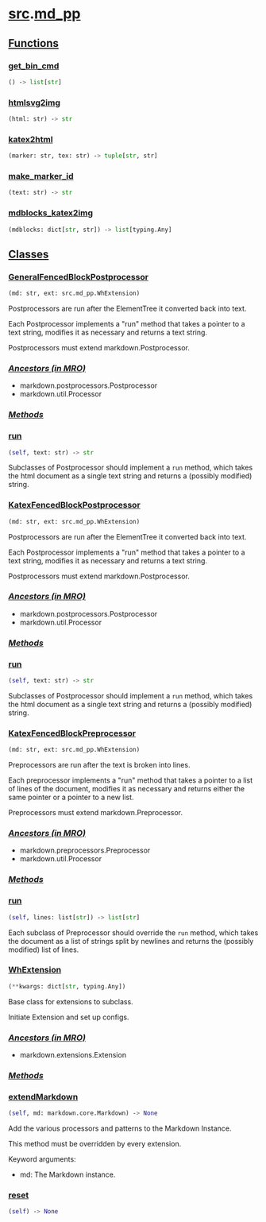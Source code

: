 # **[src](index.md).[md_pp](md_pp.md)**

    

    
<h2><b><a href="#func" id="func">Functions</a></b></h2>

    

    
<h3><b><a href="#func-get_bin_cmd" id="func-get_bin_cmd">get_bin_cmd</a></b></h3>

```python
() ‑> list[str]
```

    

    

    
<h3><b><a href="#func-htmlsvg2img" id="func-htmlsvg2img">htmlsvg2img</a></b></h3>

```python
(html: str) ‑> str
```

    

    

    
<h3><b><a href="#func-katex2html" id="func-katex2html">katex2html</a></b></h3>

```python
(marker: str, tex: str) ‑> tuple[str, str]
```

    

    

    
<h3><b><a href="#func-make_marker_id" id="func-make_marker_id">make_marker_id</a></b></h3>

```python
(text: str) ‑> str
```

    

    

    
<h3><b><a href="#func-mdblocks_katex2img" id="func-mdblocks_katex2img">mdblocks_katex2img</a></b></h3>

```python
(mdblocks: dict[str, str]) ‑> list[typing.Any]
```

    

    
<h2><b><a href="#class" id="class">Classes</a></b></h2>

    
<h3><b><a href="#class-GeneralFencedBlockPostprocessor" id="class-GeneralFencedBlockPostprocessor">GeneralFencedBlockPostprocessor</a></b></h3>

```python
(md: str, ext: src.md_pp.WhExtension)
```

    
Postprocessors are run after the ElementTree it converted back into text.

Each Postprocessor implements a "run" method that takes a pointer to a
text string, modifies it as necessary and returns a text string.

Postprocessors must extend markdown.Postprocessor.

    
<h3><b><i><a href="#class-GeneralFencedBlockPostprocessor-mro" id="class-GeneralFencedBlockPostprocessor-mro">Ancestors (in MRO)</a></i></b></h3>

* markdown.postprocessors.Postprocessor
* markdown.util.Processor

    
<h3><b><i><a href="#class-GeneralFencedBlockPostprocessor-func" id="class-GeneralFencedBlockPostprocessor-func">Methods</a></i></b></h3>

    

    
<h3><a href="#class-GeneralFencedBlockPostprocessor-func-run" id="class-GeneralFencedBlockPostprocessor-func-run">run</a></h3>

```python
(self, text: str) ‑> str
```

    
Subclasses of Postprocessor should implement a `run` method, which
takes the html document as a single text string and returns a
(possibly modified) string.

    
<h3><b><a href="#class-KatexFencedBlockPostprocessor" id="class-KatexFencedBlockPostprocessor">KatexFencedBlockPostprocessor</a></b></h3>

```python
(md: str, ext: src.md_pp.WhExtension)
```

    
Postprocessors are run after the ElementTree it converted back into text.

Each Postprocessor implements a "run" method that takes a pointer to a
text string, modifies it as necessary and returns a text string.

Postprocessors must extend markdown.Postprocessor.

    
<h3><b><i><a href="#class-KatexFencedBlockPostprocessor-mro" id="class-KatexFencedBlockPostprocessor-mro">Ancestors (in MRO)</a></i></b></h3>

* markdown.postprocessors.Postprocessor
* markdown.util.Processor

    
<h3><b><i><a href="#class-KatexFencedBlockPostprocessor-func" id="class-KatexFencedBlockPostprocessor-func">Methods</a></i></b></h3>

    

    
<h3><a href="#class-KatexFencedBlockPostprocessor-func-run" id="class-KatexFencedBlockPostprocessor-func-run">run</a></h3>

```python
(self, text: str) ‑> str
```

    
Subclasses of Postprocessor should implement a `run` method, which
takes the html document as a single text string and returns a
(possibly modified) string.

    
<h3><b><a href="#class-KatexFencedBlockPreprocessor" id="class-KatexFencedBlockPreprocessor">KatexFencedBlockPreprocessor</a></b></h3>

```python
(md: str, ext: src.md_pp.WhExtension)
```

    
Preprocessors are run after the text is broken into lines.

Each preprocessor implements a "run" method that takes a pointer to a
list of lines of the document, modifies it as necessary and returns
either the same pointer or a pointer to a new list.

Preprocessors must extend markdown.Preprocessor.

    
<h3><b><i><a href="#class-KatexFencedBlockPreprocessor-mro" id="class-KatexFencedBlockPreprocessor-mro">Ancestors (in MRO)</a></i></b></h3>

* markdown.preprocessors.Preprocessor
* markdown.util.Processor

    
<h3><b><i><a href="#class-KatexFencedBlockPreprocessor-func" id="class-KatexFencedBlockPreprocessor-func">Methods</a></i></b></h3>

    

    
<h3><a href="#class-KatexFencedBlockPreprocessor-func-run" id="class-KatexFencedBlockPreprocessor-func-run">run</a></h3>

```python
(self, lines: list[str]) ‑> list[str]
```

    
Each subclass of Preprocessor should override the `run` method, which
takes the document as a list of strings split by newlines and returns
the (possibly modified) list of lines.

    
<h3><b><a href="#class-WhExtension" id="class-WhExtension">WhExtension</a></b></h3>

```python
(**kwargs: dict[str, typing.Any])
```

    
Base class for extensions to subclass. 

Initiate Extension and set up configs.

    
<h3><b><i><a href="#class-WhExtension-mro" id="class-WhExtension-mro">Ancestors (in MRO)</a></i></b></h3>

* markdown.extensions.Extension

    
<h3><b><i><a href="#class-WhExtension-func" id="class-WhExtension-func">Methods</a></i></b></h3>

    

    
<h3><a href="#class-WhExtension-func-extendMarkdown" id="class-WhExtension-func-extendMarkdown">extendMarkdown</a></h3>

```python
(self, md: markdown.core.Markdown) ‑> None
```

    
Add the various processors and patterns to the Markdown Instance.

This method must be overridden by every extension.

Keyword arguments:

* md: The Markdown instance.

    

    
<h3><a href="#class-WhExtension-func-reset" id="class-WhExtension-func-reset">reset</a></h3>

```python
(self) ‑> None
```